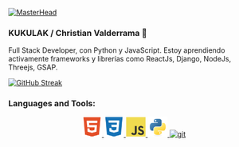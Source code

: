 [![MasterHead](http://www.dannyychris.com/media/products/2021/03/19/fondo@2x.jpg)](https://github.com/kukulak?tab=repositories)

### KUKULAK / Christian Valderrama 👋

Full Stack Developer, con Python y JavaScript.
Estoy aprendiendo activamente frameworks y librerías como ReactJs, Django, NodeJs, Threejs, GSAP.


[![GitHub Streak](http://github-readme-streak-stats.herokuapp.com?user=kukulak&theme=dark&hide_border=true)](https://git.io/streak-stats)
 

<h3 align="left">Languages and Tools:</h3>

<p align="center">
  

    
  <a href="https://www.w3.org/html/" target="_blank">
    <img src="https://raw.githubusercontent.com/devicons/devicon/9f4f5cdb393299a81125eb5127929ea7bfe42889/icons/html5/html5-plain.svg" alt="html5" width="40" height="40"/>
  </a>
  
  
  <a href="https://www.w3schools.com/css/" target="_blank">
    <img src="https://raw.githubusercontent.com/devicons/devicon/9f4f5cdb393299a81125eb5127929ea7bfe42889/icons/css3/css3-plain.svg" alt="css3" width="40" height="40"/>
  </a>


 


  <a href="" target="_blank">
    <img src="https://raw.githubusercontent.com/devicons/devicon/9f4f5cdb393299a81125eb5127929ea7bfe42889/icons/javascript/javascript-original.svg" alt="javascript" width="40" height="40"/>
  </a>
  
  <a href="https://www.python.org" target="_blank">
    <img src="https://raw.githubusercontent.com/devicons/devicon/9f4f5cdb393299a81125eb5127929ea7bfe42889/icons/python/python-original.svg" alt="python" width="40" height="40"/>
  </a>
  
   <a href="https://git-scm.com/" target="_blank">
    <img src="https://www.vectorlogo.zone/logos/git-scm/git-scm-icon.svg" alt="git" width="40" height="40"/>
  </a>
</p>


<!--
**kukulak/kukulak** is a ✨ _special_ ✨ repository because its `README.md` (this file) appears on your GitHub profile.

Here are some ideas to get you started:

- 🔭 I’m currently working on ...
- 🌱 I’m currently learning ...
- 👯 I’m looking to collaborate on ...
- 🤔 I’m looking for help with ...
- 💬 Ask me about ...
- 📫 How to reach me: ...
- 😄 Pronouns: ...
- ⚡ Fun fact: ...
-->

